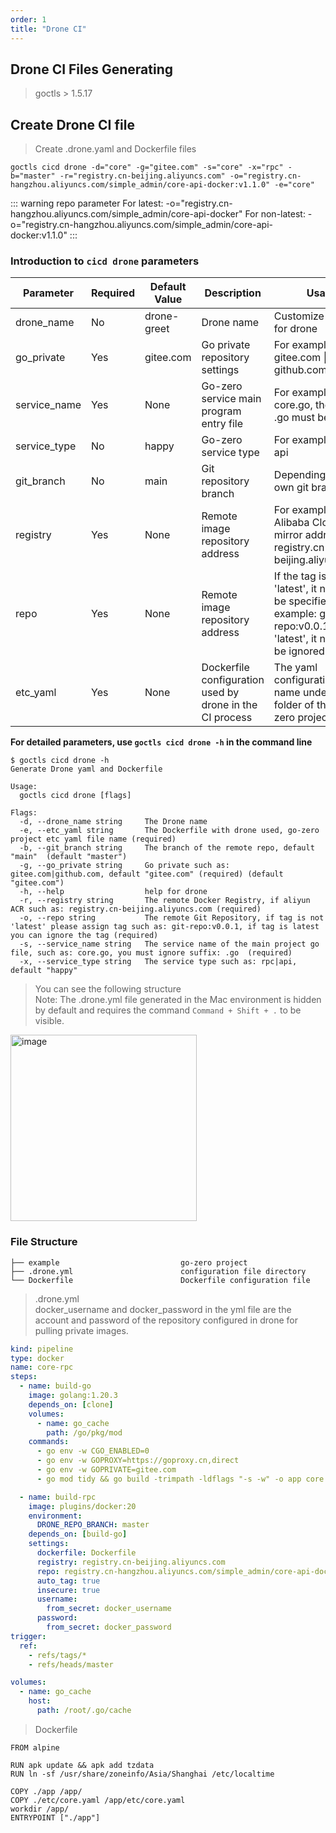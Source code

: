 ```yaml
---
order: 1
title: "Drone CI"
---
```


## Drone CI Files Generating

> goctls > 1.5.17

## Create Drone CI file

> Create .drone.yaml and Dockerfile files

```shell
goctls cicd drone -d="core" -g="gitee.com" -s="core" -x="rpc" -b="master" -r="registry.cn-beijing.aliyuncs.com" -o="registry.cn-hangzhou.aliyuncs.com/simple_admin/core-api-docker:v1.1.0" -e="core"
```

::: warning
repo parameter
For latest: -o="registry.cn-hangzhou.aliyuncs.com/simple_admin/core-api-docker"
For non-latest: -o="registry.cn-hangzhou.aliyuncs.com/simple_admin/core-api-docker:v1.1.0"
:::

### Introduction to `cicd drone` parameters

| Parameter    | Required | Default Value | Description                                              | Usage                                                                                                                         |
| ------------ | -------- | ------------- | -------------------------------------------------------- | ----------------------------------------------------------------------------------------------------------------------------- |
| drone_name   | No       | drone\-greet  | Drone name                                               | Customize a name for drone                                                                                                    |
| go_private   | Yes      | gitee.com     | Go private repository settings                           | For example: gitee.com \| github.com                                                                                          |
| service_name | Yes      | None          | Go-zero service main program entry file                  | For example: core.go, the suffix .go must be omitted                                                                          |
| service_type | No       | happy         | Go-zero service type                                     | For example: rpc \| api                                                                                                       |
| git_branch   | No       | main          | Git repository branch                                    | Depending on your own git branch                                                                                              |
| registry     | Yes      | None          | Remote image repository address                          | For example, Alibaba Cloud mirror address: registry.cn-beijing.aliyuncs.com                                                   |
| repo         | Yes      | None          | Remote image repository address                          | If the tag is not 'latest', it needs to be specified, for example: git-repo:v0.0.1, if it is 'latest', it needs to be ignored |
| etc_yaml     | Yes      | None          | Dockerfile configuration used by drone in the CI process | The yaml configuration file name under the etc folder of the go-zero project                                                  |

**For detailed parameters, use `goctls cicd drone -h` in the command line**

```shell
$ goctls cicd drone -h
Generate Drone yaml and Dockerfile

Usage:
  goctls cicd drone [flags]

Flags:
  -d, --drone_name string     The Drone name
  -e, --etc_yaml string       The Dockerfile with drone used, go-zero project etc yaml file name (required)
  -b, --git_branch string     The branch of the remote repo, default "main"  (default "master")
  -g, --go_private string     Go private such as: gitee.com|github.com, default "gitee.com" (required) (default "gitee.com")
  -h, --help                  help for drone
  -r, --registry string       The remote Docker Registry, if aliyun ACR such as: registry.cn-beijing.aliyuncs.com (required)
  -o, --repo string           The remote Git Repository, if tag is not 'latest' please assign tag such as: git-repo:v0.0.1, if tag is latest you can ignore the tag (required)
  -s, --service_name string   The service name of the main project go file, such as: core.go, you must ignore suffix: .go  (required)
  -x, --service_type string   The service type such as: rpc|api, default "happy"
```

> You can see the following structure <br>
> Note: The .drone.yml file generated in the Mac environment is hidden by default and requires the command `Command + Shift + .` to be visible.

<img width="298" alt="image" src="https://github.com/suyuan32/simple-admin-doc/assets/5540291/ff0ee451-bccd-4783-a92c-2a59f1a834a7">

### File Structure

```text
├── example                           go-zero project
├── .drone.yml                        configuration file directory
└── Dockerfile                        Dockerfile configuration file
```

> .drone.yml <br>
> docker_username and docker_password in the yml file are the account and password of the repository configured in drone for pulling private images.

```yaml
kind: pipeline
type: docker
name: core-rpc
steps:
  - name: build-go
    image: golang:1.20.3
    depends_on: [clone]
    volumes:
      - name: go_cache
        path: /go/pkg/mod
    commands:
      - go env -w CGO_ENABLED=0
      - go env -w GOPROXY=https://goproxy.cn,direct
      - go env -w GOPRIVATE=gitee.com
      - go mod tidy && go build -trimpath -ldflags "-s -w" -o app core.go

  - name: build-rpc
    image: plugins/docker:20
    environment:
      DRONE_REPO_BRANCH: master
    depends_on: [build-go]
    settings:
      dockerfile: Dockerfile
      registry: registry.cn-beijing.aliyuncs.com
      repo: registry.cn-hangzhou.aliyuncs.com/simple_admin/core-api-docker:v1.1.0
      auto_tag: true
      insecure: true
      username:
        from_secret: docker_username
      password:
        from_secret: docker_password
trigger:
  ref:
    - refs/tags/*
    - refs/heads/master

volumes:
  - name: go_cache
    host:
      path: /root/.go/cache
```

> Dockerfile

```Dockefile
FROM alpine

RUN apk update && apk add tzdata
RUN ln -sf /usr/share/zoneinfo/Asia/Shanghai /etc/localtime

COPY ./app /app/
COPY ./etc/core.yaml /app/etc/core.yaml
workdir /app/
ENTRYPOINT ["./app"]
```
